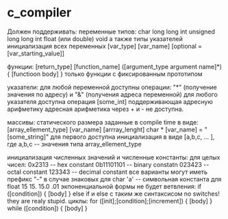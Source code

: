 # c_compiler
Должен поддерживать: 
  переменные типов:
    char
    long long int
    unsigned long long int
    float (или double)
    void
    а также типы указателей
    инициализация всех переменных 
    [var_type] [var_name] [optional = [var_starting_value]]

  функции:
    [return_type] [function_name] ([argument_type argument name]*) {
        [functioon body]
    }
    только функции с фиксированным прототипом

  указатели:
    для любой переменной доступны операции:
      "*" (получение значения по адресу) и
      "&" (получения адреса переменной)
    для любого указателя доступна операция
      [some_int] поддерживающая адресную арифметику
    адресная арифметика через + и - не доступна.

  массивы:
    статического размера заданные в compile time
    в виде:
      [array_ellement_type] [var_name] [arrray_lenght] 
      char * [var_name] = "[some_string]"
      для первого доступна инициализация в виде [a,b,c, ... ],
      где a,b,c -- значения типа array_ellement_type 

  инициализация численных значений и численные константы:
    для целых чисел:
       0x2313 -- hex constant
       0b11101101 -- binary constatn
       023423 -- octal constant
       123343 -- decimal constant
       все варианты могут иметь префикс "-" в случае знаковых 
    для char
      'a' -- символьная константа
    для float
        15
        15.
        15.0
        .01
        экпоненциальной формы не будет
  ветвления:
    if ([condition]) {
      [body]
    } 
    else if и else с таким же синтаксисом
    no switches! they are realy stupid.
  циклы:
    for ([init];[condition];[increment]) {
      [body]
    }
    while ([condition]) {
      [body]
    }
